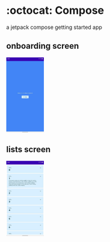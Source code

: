 # :octocat: Compose
a jetpack compose getting started app

## onboarding screen
<img width="100" height="200" alt="portfolio_view" src="screenshots/onboarding_screen.jpg">

## lists screen
<img width="100" height="200" alt="portfolio_view" src="screenshots/lists_screen.jpg">

